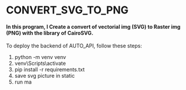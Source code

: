 # CONVERT_SVG_TO_PNG
#### In this program, I Create a convert of vectorial img (SVG) to Raster img (PNG) with the library of CairoSVG.

To deploy the backend of AUTO_API, follow these steps:

1. python -m venv venv
2. venv\Scripts\activate
3. pip install -r requirements.txt
4. save svg picture in static
5. run ma